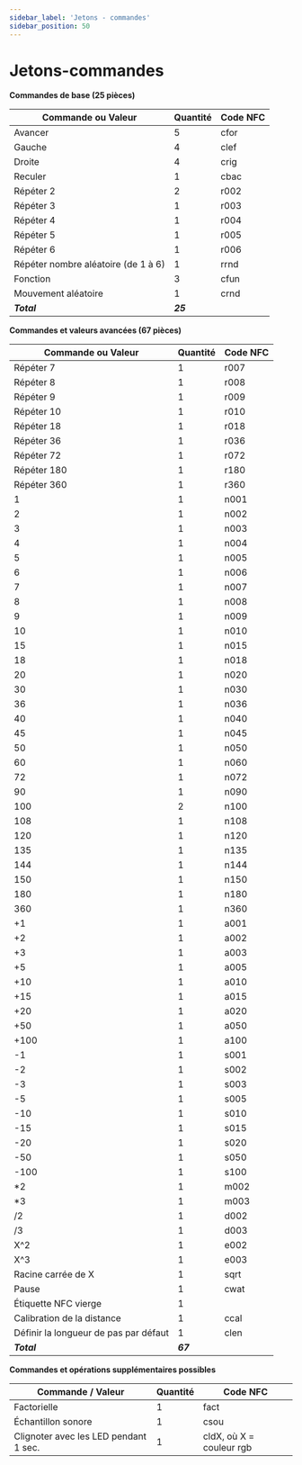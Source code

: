 ```yaml
---
sidebar_label: 'Jetons - commandes'
sidebar_position: 50
---
```


# Jetons-commandes

**Commandes de base (25 pièces)**

| Commande ou Valeur | Quantité | Code NFC |
| --- | --- | --- |
| Avancer | 5 | cfor |
| Gauche | 4 | clef |
| Droite | 4 | crig |
| Reculer | 1 | cbac |
| Répéter 2 | 2 | r002 |
| Répéter 3 | 1 | r003 |
| Répéter 4 | 1 | r004 |
| Répéter 5 | 1 | r005 |
| Répéter 6 | 1 | r006 |
| Répéter nombre aléatoire (de 1 à 6) | 1 | rrnd |
| Fonction | 3 | cfun |
| Mouvement aléatoire | 1 | crnd |
| ***Total*** | ***25*** | |

**Commandes et valeurs avancées (67 pièces)**

| Commande ou Valeur | Quantité | Code NFC |
| --- | --- | --- |
| Répéter 7 | 1 | r007 |
| Répéter 8 | 1 | r008 |
| Répéter 9 | 1 | r009 |
| Répéter 10 | 1 | r010 |
| Répéter 18 | 1 | r018 |
| Répéter 36 | 1 | r036|
| Répéter 72 | 1 | r072 |
| Répéter 180 | 1 | r180 |
| Répéter 360 | 1 | r360 |
| 1 | 1 | n001 |
| 2 | 1 | n002 |
| 3 | 1 | n003 |
| 4 | 1 | n004 |
| 5 | 1 | n005 |
| 6 | 1 | n006 |
| 7 | 1 | n007 |
| 8 | 1 | n008 |
| 9 | 1 | n009 |
| 10 | 1 | n010 |
| 15 | 1 | n015 |
| 18 | 1 | n018 |
| 20 | 1 | n020 |
| 30 | 1 | n030 |
| 36 | 1 | n036 |
| 40 | 1 | n040 |
| 45 | 1 | n045 |
| 50 | 1 | n050 |
| 60 | 1 | n060 |
| 72 | 1 | n072 |
| 90 | 1 | n090 |
| 100 | 2 | n100 |
| 108 | 1 | n108 |
| 120 | 1 | n120 |
| 135 | 1 | n135 |
| 144 | 1 | n144 |
| 150 | 1 | n150 |
| 180 | 1 | n180 |
| 360 | 1 | n360 |
| +1 | 1 | a001 |
| +2 | 1 | a002 |
| +3 | 1 | a003 |
| +5 | 1 | a005 |
| +10 | 1 | a010 |
| +15 | 1 | a015 |
| +20 | 1 | a020 |
| +50 | 1 | a050 |
| +100 | 1 | a100 |
| -1 | 1 | s001 |
| -2 | 1 | s002 |
| -3 | 1 | s003 |
| -5 | 1 | s005 |
| -10 | 1 | s010 |
| -15 | 1 | s015 |
| -20 | 1 | s020 |
| -50 | 1 | s050 |
| -100 | 1 | s100 |
| *2 | 1 | m002 |
| *3 | 1 | m003 |
| /2 | 1 | d002 |
| /3 | 1 | d003 |
| X^2 | 1 | e002 |
| X^3 | 1 | e003 |
| Racine carrée de X | 1 | sqrt |
| Pause | 1 | cwat |
| Étiquette NFC vierge | 1 | |
| Calibration de la distance | 1 | ccal |
| Définir la longueur de pas par défaut | 1 | clen |
| ***Total*** | ***67*** | |

**Commandes et opérations supplémentaires possibles**

| Commande / Valeur | Quantité | Code NFC |
| --- | --- | --- |
| Factorielle | 1 | fact |
| Échantillon sonore | 1 | csou |
| Clignoter avec les LED pendant 1 sec. | 1 | cldX, où X = couleur rgb |
